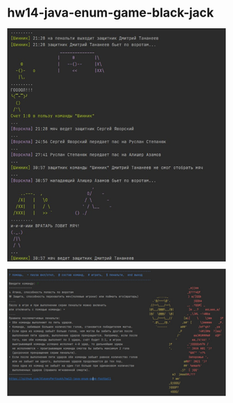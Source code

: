 # hw14-java-enum-game-black-jack
![alt text](football_screenshot1_game.jpg)

![alt text](football_screenshot2_rules.jpg)



